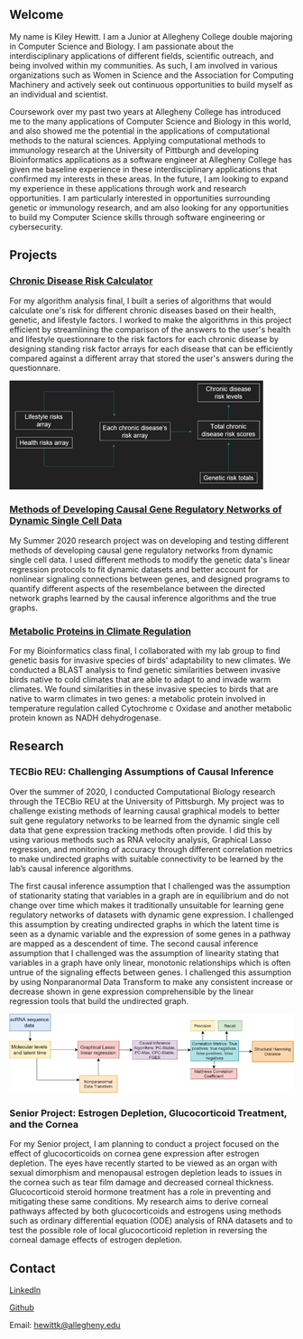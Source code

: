 ## Welcome

My name is Kiley Hewitt. I am a Junior at Allegheny College double majoring in Computer Science and Biology. I am passionate about the interdisciplinary applications of different fields, scientific outreach, and being involved within my communities. As such, I am involved in various organizations such as Women in Science and the Association for Computing Machinery and actively seek out continuous opportunities to build myself as an individual and scientist.  

Coursework over my past two years at Allegheny College has introduced me to the many applications of Computer Science and Biology in this world, and also showed me the potential in the applications of computational methods to the natural sciences. Applying computational methods to immunology research at the University of Pittburgh and developing Bioinformatics applications as a software engineer at Allegheny College has given me baseline experience in these interdisciplinary applications that confirmed my interests in these areas. In the future, I am looking to expand my experience in these applications through work and research opportunities. I am particularly interested in opportunities surrounding genetic or immunology research, and am also looking for any opportunities to build my Computer Science skills through software engineering or cybersecurity.

## Projects

### [Chronic Disease Risk Calculator](https://github.com/Allegheny-Computer-Science-202-S2020/cs202s2020-final-project-hewittk)

For my algorithm analysis final, I built a series of algorithms that would calculate one's risk for different chronic diseases based on their health, genetic, and lifestyle factors. I worked to make the algorithms in this project efficient by streamlining the comparison of the answers to the user's health and lifestyle questionnare to the risk factors for each chronic disease by designing standing risk factor arrays for each disease that can be efficiently compared against a different array that stored the user's answers during the questionnare. 

![Chronic Disease Risk Array Flowchart](<./Chronic Disease Risk Flowchart Resized.png>)

### [Methods of Developing Causal Gene Regulatory Networks of Dynamic Single Cell Data](<./Kiley Hewitt TECBio Poster.pdf>)

My Summer 2020 research project was on developing and testing different methods of developing causal gene regulatory networks from dynamic single cell data. I used different methods to modify the genetic data's linear regression protocols to fit dynamic datasets and better account for nonlinear signaling connections between genes, and designed programs to quantify different aspects of the resembelance between the directed network graphs learned by the causal inference algorithms and the true graphs.

### [Metabolic Proteins in Climate Regulation](https://github.com/allegheny-bioinformatics-300-f2019/project-warbler/blob/master/writing/finalReport/finalReport.md)

For my Bioinformatics class final, I collaborated with my lab group to find genetic basis for invasive species of birds' adaptability to new climates. We conducted a BLAST analysis to find genetic similarities between invasive birds native to cold climates that are able to adapt to and invade warm climates. We found similarities in these invasive species to birds that are native to warm climates in two genes: a metabolic protein involved in temperature regulation called Cytochrome c Oxidase and another metabolic protein known as NADH dehydrogenase.

## Research

### TECBio REU: Challenging Assumptions of Causal Inference

Over the summer of 2020, I conducted Computational Biology research through the TECBio REU at the University of Pittsburgh. My project was to challenge existing methods of learning causal graphical models to better suit gene regulatory networks to be learned from the dynamic single cell data that gene expression tracking methods often provide. I did this by using various methods such as RNA velocity analysis, Graphical Lasso regression, and monitoring of accuracy through different correlation metrics to make undirected graphs with suitable connectivity to be learned by the lab’s causal inference algorithms.

The first causal inference assumption that I challenged was the assumption of stationarity stating that variables in a graph are in equilibrium and do not change over time which makes it traditionally unsuitable for learning gene regulatory networks of datasets with dynamic gene expression. I challenged this assumption by creating undirected graphs in which the latent time is seen as a dynamic variable and the expression of some genes in a pathway are mapped as a descendent of time. The second causal inference assumption that I challenged was the assumption of linearity stating that variables in a graph have only linear, monotonic relationships which is often untrue of the signaling effects between genes. I challenged this assumption by using Nonparanormal Data Transform to make any consistent increase or decrease shown in gene expression comprehensible by the linear regression tools that build the undirected graph.

![Flowchart](<./GRN Flowchart Resized.png>)

### Senior Project: Estrogen Depletion, Glucocorticoid Treatment, and the Cornea

For my Senior project, I am planning to conduct a project focused on the effect of glucocorticoids on cornea gene expression after estrogen depletion. The eyes have recently started to be viewed as an organ with sexual dimorphism and menopausal estrogen depletion leads to issues in the cornea such as tear film damage and decreased corneal thickness. Glucocorticoid steroid hormone treatment has a role in preventing and mitigating these same conditions. My research aims to derive corneal pathways affected by both glucocorticoids and estrogens using methods such as ordinary differential equation (ODE) analysis of RNA datasets and to test the possible role of local glucocorticoid repletion in reversing the corneal damage effects of estrogen depletion.


## Contact
[Linkedln](https://www.linkedin.com/in/kiley-hewitt-3babaa197/)

[Github](https://github.com/hewittk)

Email: hewittk@allegheny.edu

<script async src="https://www.googletagmanager.com/gtag/js?id=UA-21RZLWGDF-1"></script> <script> window.dataLayer = window.dataLayer || []; function gtag(){dataLayer.push(arguments);} gtag('js', new Date()); gtag('config', '{{ site.google_analytics }}'); </script>
